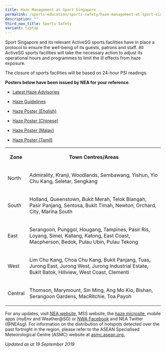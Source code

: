```yaml
---
title: Haze Management at Sport Singapore
permalink: /sports-education/sports-safety/haze-management-at-sport-singapore/
description: ""
third_nav_title: Sports Safety
variant: tiptap
---
```

<p>Sport Singapore and its relevant ActiveSG sports facilities have in place
a protocol to ensure the well-being of its guests, patrons and staff. All
ActiveSG sports facilities will take the necessary action to adjust its
operational hours and programmes to limit the ill effects from haze exposure.</p>
<p>The closure of sports facilities will be based on 24-hour PSI readings.</p>
<p><strong>Posters below have been issued by NEA for your reference</strong>.</p>
<ul data-tight="true" class="tight">
<li>
<p><a href="/files/Sport%20Education/Sport%20Safety/Haze%20Management/haze_advisories_9oct23.pdf" rel="noopener noreferrer nofollow" target="_blank">Latest Haze Advisories</a>
</p>
</li>
<li>
<p><a href="/files/Sport%20Education/Sport%20Safety/Haze%20Management/Haze_Guidelines_1Oct2019_website.pdf" rel="noopener noreferrer nofollow" target="_blank">Haze Guidelines</a>
</p>
</li>
<li>
<p><a href="/files/Sport%20Education/Sport%20Safety/Haze%20Management/PSI_PM_A4_Poster_English_2019_09_16.pdf" rel="noopener noreferrer nofollow" target="_blank">Haze Poster (English)</a>
</p>
</li>
<li>
<p><a href="/files/Sport%20Education/Sport%20Safety/Haze%20Management/PSI_PM_A4_Poster_Chinese_2019_09_16.pdf" rel="noopener noreferrer nofollow" target="_blank">Haze Poster (Chinese)</a>
</p>
</li>
<li>
<p><a href="/files/Sport%20Education/Sport%20Safety/Haze%20Management/PSI_PM_A4_Poster_Malay_2019_09_16.pdf" rel="noopener noreferrer nofollow" target="_blank">Haze Poster (Malay)</a>
</p>
</li>
<li>
<p><a href="/files/Sport%20Education/Sport%20Safety/Haze%20Management/PSI_PM_A4_Poster_Tamil_2019_09_16.pdf" rel="noopener noreferrer nofollow" target="_blank">Haze Poster (Tamil)</a>
</p>
</li>
</ul>
<table>
<tbody>
<tr>
<th rowspan="1" colspan="1">
<p>Zone</p>
</th>
<th rowspan="1" colspan="1">
<p>Town Centres/Areas</p>
</th>
</tr>
<tr>
<td rowspan="1" colspan="1">
<p>North</p>
</td>
<td rowspan="1" colspan="1">
<p>Admirality, Kranji, Woodlands, Sembawang, Yishun, Yio Chu Kang, Seletar,
Sengkang</p>
</td>
</tr>
<tr>
<td rowspan="1" colspan="1">
<p>South</p>
</td>
<td rowspan="1" colspan="1">
<p>Holland, Queenstown, Bukit Merah, Telok Blangah, Pasir Panjang, Sentosa,
Bukit Timah, Newton, Orchard, City, Marina South</p>
</td>
</tr>
<tr>
<td rowspan="1" colspan="1">
<p>East</p>
</td>
<td rowspan="1" colspan="1">
<p>Serangoon, Punggol, Hougang, Tampines, Pasir Ris, Loyang, Simei, Kallang,
Katong, East Coast, Macpherson, Bedok, Pulau Ubin, Pulau Tekong</p>
</td>
</tr>
<tr>
<td rowspan="1" colspan="1">
<p>West</p>
</td>
<td rowspan="1" colspan="1">
<p>Lim Chu Kang, Choa Chu Kang, Bukit Panjang, Tuas, Jurong East, Jurong
West, Jurong Industrial Estate, Bukit Batok, Hillview, West Coast, Clementi</p>
</td>
</tr>
<tr>
<td rowspan="1" colspan="1">
<p>Central</p>
</td>
<td rowspan="1" colspan="1">
<p>Thomson, Marymount, Sin Ming, Ang Mo Kio, Bishan, Serangoon Gardens, MacRitchie,
Toa Payoh</p>
</td>
</tr>
</tbody>
</table>
<p>For any updates, visit <a href="https://www.nea.gov.sg/" rel="noopener noreferrer nofollow" target="_blank">NEA website</a>, MSS website, the <a href="https://www.haze.gov.sg/" rel="noopener noreferrer nofollow" target="_blank">haze microsite</a>,
mobile apps (myEnv and Weather@SG) or <a href="https://www.facebook.com/NEASingapore" rel="noopener noreferrer nofollow" target="_blank">NWA Facebook</a> and NEA Twitter
(@NEAsg). For information on the distribution of hotspots detected over
the past fortnight in the region, please refer to the ASEAN Specialised
Meteorological Centre (ASMC) website at&nbsp;<a href="http://asmc.asean.org/home/" rel="noopener noreferrer nofollow" target="_blank">asmc.asean.org.</a>
</p>
<p><em>Updated as at 19 September 2019</em>
</p>